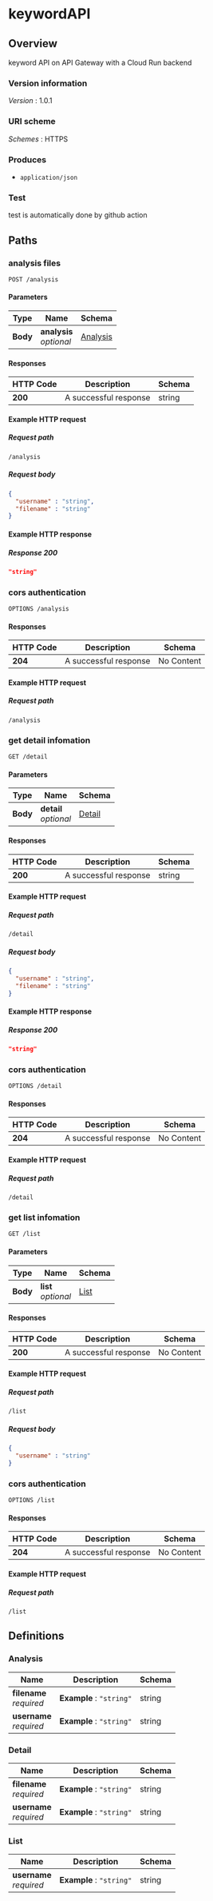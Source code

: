 # keywordAPI


<a name="overview"></a>
## Overview
keyword API on API Gateway with a Cloud Run backend


### Version information
*Version* : 1.0.1


### URI scheme
*Schemes* : HTTPS


### Produces

* `application/json`


### Test

test is automatically done by github action


<a name="paths"></a>
## Paths

<a name="analysis"></a>
### analysis files
```
POST /analysis
```


#### Parameters

|Type|Name|Schema|
|---|---|---|
|**Body**|**analysis**  <br>*optional*|[Analysis](#analysis)|


#### Responses

|HTTP Code|Description|Schema|
|---|---|---|
|**200**|A successful response|string|


#### Example HTTP request

##### Request path
```
/analysis
```


##### Request body
```json
{
  "username" : "string",
  "filename" : "string"
}
```


#### Example HTTP response

##### Response 200
```json
"string"
```


<a name="authcorsregister"></a>
### cors authentication
```
OPTIONS /analysis
```


#### Responses

|HTTP Code|Description|Schema|
|---|---|---|
|**204**|A successful response|No Content|


#### Example HTTP request

##### Request path
```
/analysis
```


<a name="detail"></a>
### get detail infomation
```
GET /detail
```


#### Parameters

|Type|Name|Schema|
|---|---|---|
|**Body**|**detail**  <br>*optional*|[Detail](#detail)|


#### Responses

|HTTP Code|Description|Schema|
|---|---|---|
|**200**|A successful response|string|


#### Example HTTP request

##### Request path
```
/detail
```


##### Request body
```json
{
  "username" : "string",
  "filename" : "string"
}
```


#### Example HTTP response

##### Response 200
```json
"string"
```


<a name="authcorslogout"></a>
### cors authentication
```
OPTIONS /detail
```


#### Responses

|HTTP Code|Description|Schema|
|---|---|---|
|**204**|A successful response|No Content|


#### Example HTTP request

##### Request path
```
/detail
```


<a name="getlist"></a>
### get list infomation
```
GET /list
```


#### Parameters

|Type|Name|Schema|
|---|---|---|
|**Body**|**list**  <br>*optional*|[List](#list)|


#### Responses

|HTTP Code|Description|Schema|
|---|---|---|
|**200**|A successful response|No Content|


#### Example HTTP request

##### Request path
```
/list
```


##### Request body
```json
{
  "username" : "string"
}
```


<a name="authcorsuser"></a>
### cors authentication
```
OPTIONS /list
```


#### Responses

|HTTP Code|Description|Schema|
|---|---|---|
|**204**|A successful response|No Content|


#### Example HTTP request

##### Request path
```
/list
```




<a name="definitions"></a>
## Definitions

<a name="analysis"></a>
### Analysis

|Name|Description|Schema|
|---|---|---|
|**filename**  <br>*required*|**Example** : `"string"`|string|
|**username**  <br>*required*|**Example** : `"string"`|string|


<a name="detail"></a>
### Detail

|Name|Description|Schema|
|---|---|---|
|**filename**  <br>*required*|**Example** : `"string"`|string|
|**username**  <br>*required*|**Example** : `"string"`|string|


<a name="list"></a>
### List

|Name|Description|Schema|
|---|---|---|
|**username**  <br>*required*|**Example** : `"string"`|string|